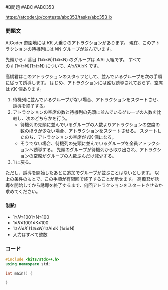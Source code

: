 #B問題 #ABC #ABC353

https://atcoder.jp/contests/abc353/tasks/abc353_b
### 問題文
AtCoder 遊園地には 𝐾K 人乗りのアトラクションがあります。 現在、このアトラクションの待機列には 𝑁N グループが並んでいます。

先頭から 𝑖i 番目 (1≤𝑖≤𝑁)(1≤i≤N) のグループは 𝐴𝑖Ai​ 人組です。 すべての 𝑖i (1≤𝑖≤𝑁)(1≤i≤N) について、𝐴𝑖≤𝐾Ai​≤K です。

高橋君はこのアトラクションのスタッフとして、並んでいるグループを次の手順に従って誘導します。
はじめ、アトラクションには誰も誘導されておらず、空席は 𝐾K 個あります。
1. 待機列に並んでいるグループがない場合、アトラクションをスタートさせ、誘導を終了する。
2. アトラクションの空席の数と待機列の先頭に並んでいるグループの人数を比較し、次のどちらかを行う。
    - 待機列の先頭に並んでいるグループの人数よりアトラクションの空席の数のほうが少ない場合、アトラクションをスタートさせる。 スタートしたのち、アトラクションの空席が 𝐾K 個になる。
    - そうでない場合、待機列の先頭に並んでいるグループを全員アトラクションへ誘導する。 先頭のグループが待機列から取り出され、アトラクションの空席がグループの人数ぶんだけ減少する。
3. 1 に戻る。

ただし、誘導を開始したあとに追加でグループが並ぶことはないとします。 以上の条件のもとで、この手順が有限回で終了することが示せます。
高橋君が誘導を開始してから誘導を終了するまで、何回アトラクションをスタートさせるか求めてください。
### 制約
- 1≤𝑁≤1001≤N≤100
- 1≤𝐾≤1001≤K≤100
- 1≤𝐴𝑖≤𝐾 (1≤𝑖≤𝑁)1≤Ai​≤K (1≤i≤N)
- 入力はすべて整数


### コード
```cpp
#include <bits/stdc++.h>
using namespace std;
 
int main() {
	
}
```